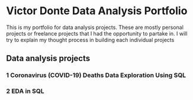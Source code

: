 # Victor Donte Data Analysis Portfolio
This is my portfolio for data analysis projects. These are mostly personal projects or freelance projects that I had the opportunity to partake in.
I will try to explain my thought process in building each individual projects
## Data analysis projects
### 1 Coronavirus (COVID-19) Deaths Data Exploration Using SQL
### 2 EDA in SQL
